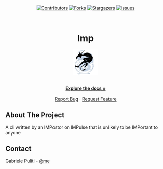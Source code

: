 <div align='center'>
  
[![Contributors][contributors-shield]][contributors-url]
[![Forks][forks-shield]][forks-url]
[![Stargazers][stars-shield]][stars-url]
[![Issues][issues-shield]][issues-url]

</div>

<!-- PROJECT LOGO -->
<br />
<div align="center">
  <h1>Imp</h1>
  
  <a href="https://github.com/Wabri/Imp">
    <img src="resources/logo.jpg" alt="Logo" width="80" height="80">
  </a>

  <p align="center">
    <br />
    <a href="https://github.com/Wabri/Imp/wiki"><strong>Explore the docs »</strong></a>
    <br />
    <br />
    <a href="https://github.com/Wabri/Imp/issues">Report Bug</a>
    ·
    <a href="https://github.com/Wabri/Imp/issues">Request Feature</a>
  </p>
</div>

<!-- ABOUT THE PROJECT -->

## About The Project

A cli written by an IMPostor on IMPulse that is unlikely to be IMPortant to anyone

<!-- CONTACT -->

## Contact

Gabriele Puliti - [@me](mailto:gabriele.puliti+github@proton.me)

<!-- MARKDOWN LINKS & IMAGES -->
<!-- https://www.markdownguide.org/basic-syntax/#reference-style-links -->

[contributors-shield]: https://img.shields.io/github/contributors/Wabri/imp.svg?style=for-the-badge
[contributors-url]: https://github.com/Wabri/imp/graphs/contributors
[forks-shield]: https://img.shields.io/github/forks/Wabri/imp.svg?style=for-the-badge
[forks-url]: https://github.com/Wabri/imp/network/members
[stars-shield]: https://img.shields.io/github/stars/Wabri/imp?style=for-the-badge
[stars-url]: https://github.com/Wabri/imp/stargazers
[issues-shield]: https://img.shields.io/github/issues/Wabri/imp.svg?style=for-the-badge
[issues-url]: https://github.com/Wabri/imp/issues

